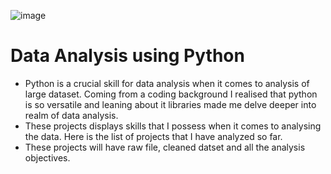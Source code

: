 ![image](https://github.com/user-attachments/assets/7b1e2bde-e13a-4732-812c-813653b6d656)
# Data Analysis using Python  
+ Python is a crucial skill for data analysis when it comes to analysis of large dataset. Coming from a coding background I realised that python is so versatile and leaning about it libraries made me delve deeper into realm of data analysis.
+ These projects displays skills that I possess when it comes to analysing the data. Here is the list of projects that I have analyzed so far.
+ These projects will have raw file, cleaned datset and all the analysis objectives.

